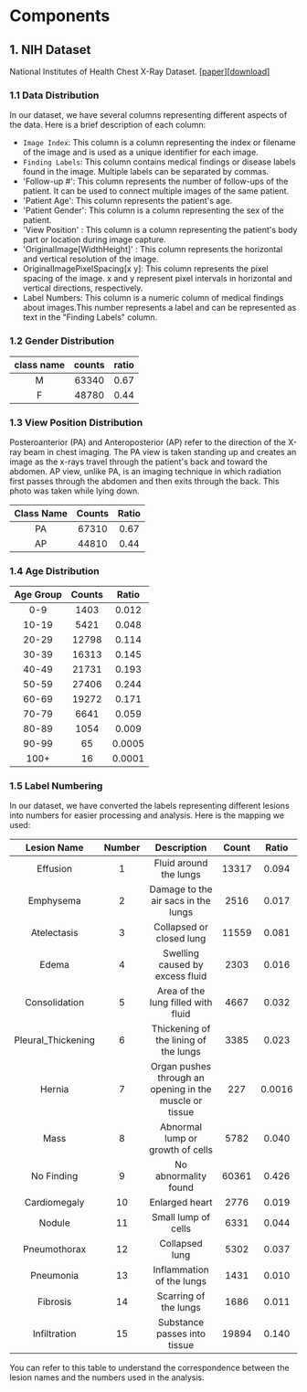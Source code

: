 # Components


## 1. NIH Dataset
National Institutes of Health Chest X-Ray Dataset. [[paper]](https://openaccess.thecvf.com/content_cvpr_2017/papers/Wang_ChestX-ray8_Hospital-Scale_Chest_CVPR_2017_paper.pdf)[[download]](https://nihcc.app.box.com/v/ChestXray-NIHCC)



### 1.1 Data Distribution

In our dataset, we have several columns representing different aspects of the data. Here is a brief description of each column:

- `Image Index`: This column is a column representing the index or filename of the image and is used as a unique identifier for each image.
- `Finding Labels`: This column contains medical findings or disease labels found in the image. Multiple labels can be separated by commas.
- 'Follow-up #': This column represents the number of follow-ups of the patient. It can be used to connect multiple images of the same patient.
- 'Patient Age': This column represents the patient's age.
- 'Patient Gender': This column is a column representing the sex of the patient.
- 'View Position' : This column is a column representing the patient's body part or location during image capture.
- 'OriginalImage[WidthHeight]' : This column represents the horizontal and vertical resolution of the image.
- OriginalImagePixelSpacing[x y]: This column represents the pixel spacing of the image. x and y represent pixel intervals in horizontal and vertical directions, respectively.
- Label Numbers: This column is a numeric column of medical findings about images.This number represents a label and can be represented as text in the "Finding Labels" column.








### 1.2 Gender Distribution

| class name | counts | ratio |
| :--------: | :----: | :---: |
| M | 63340 | 0.67 |
| F | 48780 | 0.44 |

### 1.3 View Position Distribution

Posteroanterior (PA) and Anteroposterior (AP) refer to the direction of the X-ray beam in chest imaging. The PA view is taken standing up and creates an image as the x-rays travel through the patient's back and toward the abdomen. AP view, unlike PA, is an imaging technique in which radiation first passes through the abdomen and then exits through the back. This photo was taken while lying down.

| Class Name | Counts | Ratio |
| :--------: | :----: | :---: |
| PA | 67310 | 0.67 |
| AP | 44810 | 0.44 |

### 1.4 Age Distribution

| Age Group | Counts | Ratio |
| :-------: | :----: | :---: |
|  0-9  | 1403 | 0.012 |
| 10-19 | 5421 | 0.048 |
| 20-29 | 12798 | 0.114 |
| 30-39 | 16313 | 0.145 |
| 40-49 | 21731| 0.193 |
| 50-59 | 27406 | 0.244 |
| 60-69 | 19272 | 0.171 |
| 70-79 | 6641 | 0.059 |
| 80-89 | 1054 | 0.009 |
| 90-99 | 65 | 0.0005 |
| 100+ | 16 | 0.0001 |

### 1.5 Label Numbering

In our dataset, we have converted the labels representing different lesions into numbers for easier processing and analysis. Here is the mapping we used:

| Lesion Name | Number | Description | Count | Ratio |
| :---------: | :----: | :---------: | :---: | :---: |
| Effusion    |   1    | Fluid around the lungs | 13317 | 0.094 |
| Emphysema   |   2    | Damage to the air sacs in the lungs | 2516 | 0.017 |
| Atelectasis |   3    | Collapsed or closed lung | 11559 | 0.081 |
| Edema       |   4    | Swelling caused by excess fluid | 2303 | 0.016 |
| Consolidation | 5   | Area of the lung filled with fluid | 4667 | 0.032 |
| Pleural_Thickening | 6 | Thickening of the lining of the lungs | 3385 | 0.023 |
| Hernia      |   7    | Organ pushes through an opening in the muscle or tissue | 227 | 0.0016 |
| Mass        |   8    | Abnormal lump or growth of cells | 5782 | 0.040 |
| No Finding  |   9    | No abnormality found | 60361 | 0.426 |
| Cardiomegaly | 10   | Enlarged heart | 2776 | 0.019 |
| Nodule      |  11    | Small lump of cells | 6331 | 0.044 |
| Pneumothorax | 12   | Collapsed lung | 5302 |  0.037 |
| Pneumonia   |  13   | Inflammation of the lungs | 1431 | 0.010 |
| Fibrosis    |  14   | Scarring of the lungs | 1686 | 0.011 |
| Infiltration | 15   | Substance passes into tissue | 19894 | 0.140 |

You can refer to this table to understand the correspondence between the lesion names and the numbers used in the analysis.

 
